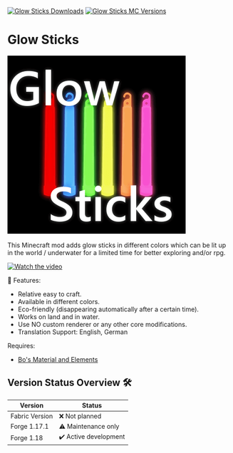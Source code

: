 [![Glow Sticks Downloads](http://cf.way2muchnoise.eu/full_glow-sticks_downloads.svg)](https://www.curseforge.com/minecraft/mc-mods/glow-sticks)
[![Glow Sticks MC Versions](http://cf.way2muchnoise.eu/versions/Minecraft_glow-sticks_all.svg)](https://www.curseforge.com/minecraft/mc-mods/glow-sticks)

# Glow Sticks

![Glow Sticks][logo]

This Minecraft mod adds glow sticks in different colors which can be lit up in the world / underwater for a limited time for better exploring and/or rpg.

[![Watch the video](https://img.youtube.com/vi/so-65YewqYw/maxresdefault.jpg)](https://youtu.be/so-65YewqYw)

🧪 Features:

- Relative easy to craft.
- Available in different colors.
- Eco-friendly (disappearing automatically after a certain time).
- Works on land and in water.
- Use NO custom renderer or any other core modifications.
- Translation Support: English, German

Requires:

- [Bo's Material and Elements][glow-sticks]

## Version Status Overview 🛠️

| Version        | Status                |
| -------------- | --------------------- |
| Fabric Version | ❌ Not planned        |
| Forge 1.17.1   | ⚠️ Maintenance only   |
| Forge 1.18     | ✔️ Active development |

[logo]: src/main/resources/logo.png
[glow-sticks]: https://www.curseforge.com/minecraft/mc-mods/glow-sticks
